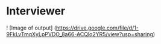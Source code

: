 # Interviewer

! [Image of output]
(https://drive.google.com/file/d/1-9FkLvTmqXyLpPVDO_8a66-ACQlo2YR5/view?usp=sharing)

